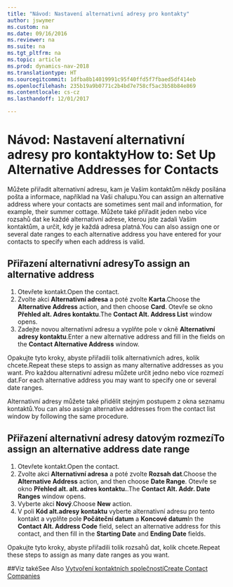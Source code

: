 ```yaml
---
title: "Návod: Nastavení alternativní adresy pro kontakty"
author: jswymer
ms.custom: na
ms.date: 09/16/2016
ms.reviewer: na
ms.suite: na
ms.tgt_pltfrm: na
ms.topic: article
ms.prod: dynamics-nav-2018
ms.translationtype: HT
ms.sourcegitcommit: 1dfba8b14019991c95f40ffd5f7fbaed5df414eb
ms.openlocfilehash: 235b19a9b0771c2b4bd7e758cf5ac3b58b84e869
ms.contentlocale: cs-cz
ms.lasthandoff: 12/01/2017

---
```

# <a name="how-to-set-up-alternative-addresses-for-contacts"></a><span data-ttu-id="26d6a-102">Návod: Nastavení alternativní adresy pro kontakty</span><span class="sxs-lookup"><span data-stu-id="26d6a-102">How to: Set Up Alternative Addresses for Contacts</span></span>
<span data-ttu-id="26d6a-103">Můžete přiřadit alternativní adresu, kam je Vašim kontaktům někdy posílána pošta a informace, například na Vaši chalupu.</span><span class="sxs-lookup"><span data-stu-id="26d6a-103">You can assign an alternative address where your contacts are sometimes sent mail and information, for example, their summer cottage.</span></span> <span data-ttu-id="26d6a-104">Můžete také přiřadit jeden nebo více rozsahů dat ke každé alternativní adrese, kterou jste zadali Vašim kontaktům, a určit, kdy je každá adresa platná.</span><span class="sxs-lookup"><span data-stu-id="26d6a-104">You can also assign one or several date ranges to each alternative address you have entered for your contacts to specify when each address is valid.</span></span>

## <a name="to-assign-an-alternative-address"></a><span data-ttu-id="26d6a-105">Přiřazení alternativní adresy</span><span class="sxs-lookup"><span data-stu-id="26d6a-105">To assign an alternative address</span></span>
1. <span data-ttu-id="26d6a-106">Otevřete kontakt.</span><span class="sxs-lookup"><span data-stu-id="26d6a-106">Open the contact.</span></span>
2. <span data-ttu-id="26d6a-107">Zvolte akci **Alternativní adresa** a poté zvolte **Karta**.</span><span class="sxs-lookup"><span data-stu-id="26d6a-107">Choose the **Alternative Address** action, and then choose **Card**.</span></span> <span data-ttu-id="26d6a-108">Otevře se okno **Přehled alt. Adres kontaktu**.</span><span class="sxs-lookup"><span data-stu-id="26d6a-108">The **Contact Alt. Address List** window opens.</span></span>
3. <span data-ttu-id="26d6a-109">Zadejte novou alternativní adresu a vyplňte pole v okně **Alternativní adresy kontaktu**.</span><span class="sxs-lookup"><span data-stu-id="26d6a-109">Enter a new alternative address and fill in the fields on the **Contact Alternative Address** window.</span></span>

<span data-ttu-id="26d6a-110">Opakujte tyto kroky, abyste přiřadili tolik alternativních adres, kolik chcete.</span><span class="sxs-lookup"><span data-stu-id="26d6a-110">Repeat these steps to assign as many alternative addresses as you want.</span></span> <span data-ttu-id="26d6a-111">Pro každou alternativní adresu můžete určit jedno nebo více rozmezí dat.</span><span class="sxs-lookup"><span data-stu-id="26d6a-111">For each alternative address you may want to specify one or several date ranges.</span></span>

<span data-ttu-id="26d6a-112">Alternativní adresy můžete také přidělit stejným postupem z okna seznamu kontaktů.</span><span class="sxs-lookup"><span data-stu-id="26d6a-112">You can also assign alternative addresses from the contact list window by following the same procedure.</span></span>

## <a name="to-assign-an-alternative-address-date-range"></a><span data-ttu-id="26d6a-113">Přiřazení alternativní adresy datovým rozmezí</span><span class="sxs-lookup"><span data-stu-id="26d6a-113">To assign an alternative address date range</span></span>
1. <span data-ttu-id="26d6a-114">Otevřete kontakt.</span><span class="sxs-lookup"><span data-stu-id="26d6a-114">Open the contact.</span></span>
2. <span data-ttu-id="26d6a-115">Zvolte akci **Alternativní adresa** a poté zvolte **Rozsah dat**.</span><span class="sxs-lookup"><span data-stu-id="26d6a-115">Choose the **Alternative Address** action, and then choose **Date Range**.</span></span> <span data-ttu-id="26d6a-116">Otevře se okno **Přehled alt. alt. adres kontaktu.**.</span><span class="sxs-lookup"><span data-stu-id="26d6a-116">The **Contact Alt. Addr. Date Ranges** window opens.</span></span>
3. <span data-ttu-id="26d6a-117">Vyberte akci **Nový**.</span><span class="sxs-lookup"><span data-stu-id="26d6a-117">Choose **New** action.</span></span>
4. <span data-ttu-id="26d6a-118">V poli **Kód alt.adresy kontaktu** vyberte alternativní adresu pro tento kontakt a vyplňte pole **Počáteční datum** a **Koncové datum**</span><span class="sxs-lookup"><span data-stu-id="26d6a-118">In the **Contact Alt. Address Code** field, select an alternative address for this contact, and then fill in the **Starting Date** and **Ending Date** fields.</span></span>

<span data-ttu-id="26d6a-119">Opakujte tyto kroky, abyste přiřadili tolik rozsahů dat, kolik chcete.</span><span class="sxs-lookup"><span data-stu-id="26d6a-119">Repeat these steps to assign as many date ranges as you want.</span></span>

##<a name="see-also"></a><span data-ttu-id="26d6a-120">Viz také</span><span class="sxs-lookup"><span data-stu-id="26d6a-120">See Also</span></span>
[<span data-ttu-id="26d6a-121">Vytvoření kontaktních společností</span><span class="sxs-lookup"><span data-stu-id="26d6a-121">Create Contact Companies</span></span>](marketing-create-contact-companies.md)

